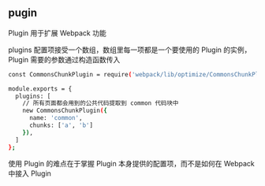 ## pugin

Plugin 用于扩展 Webpack 功能

plugins 配置项接受一个数组，数组里每一项都是一个要使用的 Plugin 的实例，Plugin 需要的参数通过构造函数传入
```bash
const CommonsChunkPlugin = require('webpack/lib/optimize/CommonsChunkPlugin');

module.exports = {
  plugins: [
    // 所有页面都会用到的公共代码提取到 common 代码块中
    new CommonsChunkPlugin({
      name: 'common',
      chunks: ['a', 'b']
    }),
  ]
};
```
使用 Plugin 的难点在于掌握 Plugin 本身提供的配置项，而不是如何在 Webpack 中接入 Plugin